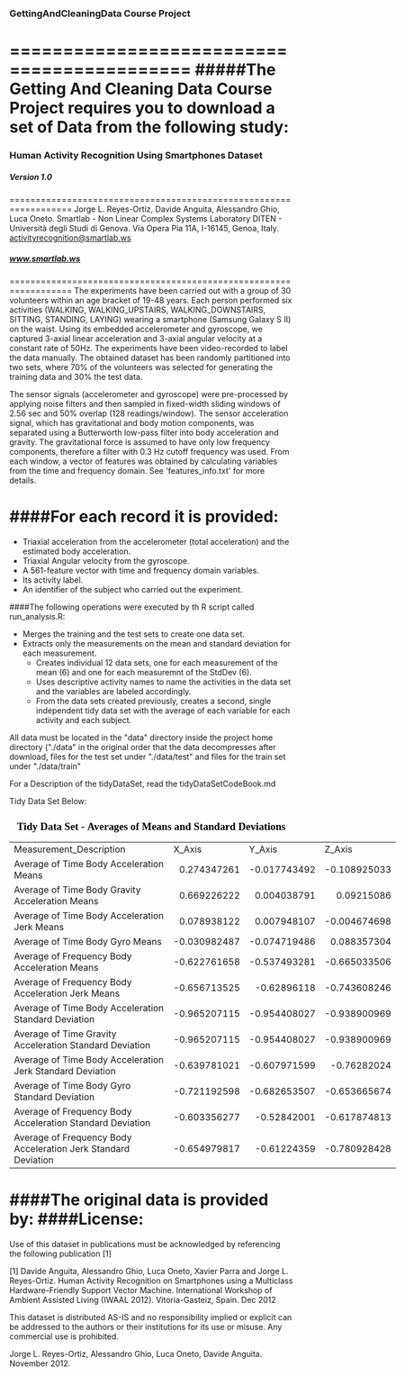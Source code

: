 ### GettingAndCleaningData Course Project
===========================================
#####The Getting And Cleaning Data Course Project requires you to download a set of Data from the following study:
==================================================================
### Human Activity Recognition Using Smartphones Dataset
##### Version 1.0
==================================================================
Jorge L. Reyes-Ortiz, Davide Anguita, Alessandro Ghio, Luca Oneto.
Smartlab - Non Linear Complex Systems Laboratory
DITEN - Università degli Studi di Genova.
Via Opera Pia 11A, I-16145, Genoa, Italy.
activityrecognition@smartlab.ws
##### www.smartlab.ws
==================================================================
The experiments have been carried out with a group of 30 volunteers within an age bracket of 19-48 years. Each person performed six activities (WALKING, WALKING_UPSTAIRS, WALKING_DOWNSTAIRS, SITTING, STANDING, LAYING) wearing a smartphone (Samsung Galaxy S II) on the waist. Using its embedded accelerometer and gyroscope, we captured 3-axial linear acceleration and 3-axial angular velocity at a constant rate of 50Hz. The experiments have been video-recorded to label the data manually. The obtained dataset has been randomly partitioned into two sets, where 70% of the volunteers was selected for generating the training data and 30% the test data. 

The sensor signals (accelerometer and gyroscope) were pre-processed by applying noise filters and then sampled in fixed-width sliding windows of 2.56 sec and 50% overlap (128 readings/window). The sensor acceleration signal, which has gravitational and body motion components, was separated using a Butterworth low-pass filter into body acceleration and gravity. The gravitational force is assumed to have only low frequency components, therefore a filter with 0.3 Hz cutoff frequency was used. From each window, a vector of features was obtained by calculating variables from the time and frequency domain. See 'features_info.txt' for more details. 

####For each record it is provided:
==============================
- Triaxial acceleration from the accelerometer (total acceleration) and the estimated body acceleration.
- Triaxial Angular velocity from the gyroscope. 
- A 561-feature vector with time and frequency domain variables. 
- Its activity label. 
- An identifier of the subject who carried out the experiment.

####The following operations were executed by th R script called run_analysis.R:

* Merges the training and the test sets to create one data set.
* Extracts only the measurements on the mean and standard deviation for each measurement. 
  * Creates individual 12 data sets, one for each measurement of the mean (6) and one for each measuremnt of the StdDev (6). 
  * Uses descriptive activity names to name the activities in the data set and the variables are labeled accordingly.
  * From the data sets created previously, creates a second, single independent tidy data set with the average of each variable
for each activity and each subject.

All data must be located in the "data" directory inside the project home directory ("./data" in the original order that the 
data decompresses after download, files for the test set under "./data/test" and files for the train set under "./data/train"

For a Description of the tidyDataSet, read the tidyDataSetCodeBook.md

Tidy Data Set Below:

<html xmlns:o="urn:schemas-microsoft-com:office:office"
xmlns:x="urn:schemas-microsoft-com:office:excel"
xmlns="http://www.w3.org/TR/REC-html40">

<head>
<meta http-equiv=Content-Type content="text/html; charset=windows-1252">
<meta name=ProgId content=Excel.Sheet>
<meta name=Generator content="Microsoft Excel 15">
<link rel=File-List href="tidyDataSet_files/filelist.xml">
<title>Tidy Data Set - Averages of Means and Standard Deviations</title>
</head>

<body>
<!--[if !excel]>&nbsp;&nbsp;<![endif]-->
<!--The following information was generated by Microsoft Excel's Publish as Web
Page wizard.-->
<!--If the same item is republished from Excel, all information between the DIV
tags will be replaced.-->
<!----------------------------->
<!--START OF OUTPUT FROM EXCEL PUBLISH AS WEB PAGE WIZARD -->
<!----------------------------->

<div id="tidyDataSet_23373" align=center x:publishsource="Excel">

<h1 style='color:black;font-family:Calibri;font-size:14.0pt;font-weight:800;
font-style:normal'>Tidy Data Set - Averages of Means and Standard Deviations</h1>

<table border=0 cellpadding=0 cellspacing=0 width=685 style='border-collapse:
 collapse;table-layout:fixed;width:515pt'>
 <col width=418 style='mso-width-source:userset;mso-width-alt:15286;width:314pt'>
 <col width=89 span=3 style='mso-width-source:userset;mso-width-alt:3254;
 width:67pt'>
 <tr height=20 style='height:15.0pt'>
  <td height=20 class=xl6323373 width=418 style='height:15.0pt;width:314pt'>Measurement_Description</td>
  <td class=xl6323373 width=89 style='border-left:none;width:67pt'>X_Axis</td>
  <td class=xl6323373 width=89 style='border-left:none;width:67pt'>Y_Axis</td>
  <td class=xl6323373 width=89 style='border-left:none;width:67pt'>Z_Axis</td>
 </tr>
 <tr height=20 style='height:15.0pt'>
  <td height=20 class=xl6423373 style='height:15.0pt;border-top:none'>Average
  of Time Body Acceleration Means</td>
  <td class=xl6423373 align=right style='border-top:none;border-left:none'>0.274347261</td>
  <td class=xl6423373 align=right style='border-top:none;border-left:none'>-0.017743492</td>
  <td class=xl6423373 align=right style='border-top:none;border-left:none'>-0.108925033</td>
 </tr>
 <tr height=20 style='height:15.0pt'>
  <td height=20 class=xl6423373 style='height:15.0pt;border-top:none'>Average
  of Time Body Gravity Acceleration Means</td>
  <td class=xl6423373 align=right style='border-top:none;border-left:none'>0.669226222</td>
  <td class=xl6423373 align=right style='border-top:none;border-left:none'>0.004038791</td>
  <td class=xl6423373 align=right style='border-top:none;border-left:none'>0.09215086</td>
 </tr>
 <tr height=20 style='height:15.0pt'>
  <td height=20 class=xl6423373 style='height:15.0pt;border-top:none'>Average
  of Time Body Acceleration Jerk Means</td>
  <td class=xl6423373 align=right style='border-top:none;border-left:none'>0.078938122</td>
  <td class=xl6423373 align=right style='border-top:none;border-left:none'>0.007948107</td>
  <td class=xl6423373 align=right style='border-top:none;border-left:none'>-0.004674698</td>
 </tr>
 <tr height=20 style='height:15.0pt'>
  <td height=20 class=xl6423373 style='height:15.0pt;border-top:none'>Average
  of Time Body Gyro Means</td>
  <td class=xl6423373 align=right style='border-top:none;border-left:none'>-0.030982487</td>
  <td class=xl6423373 align=right style='border-top:none;border-left:none'>-0.074719486</td>
  <td class=xl6423373 align=right style='border-top:none;border-left:none'>0.088357304</td>
 </tr>
 <tr height=20 style='height:15.0pt'>
  <td height=20 class=xl6423373 style='height:15.0pt;border-top:none'>Average
  of Frequency Body Acceleration Means</td>
  <td class=xl6423373 align=right style='border-top:none;border-left:none'>-0.622761658</td>
  <td class=xl6423373 align=right style='border-top:none;border-left:none'>-0.537493281</td>
  <td class=xl6423373 align=right style='border-top:none;border-left:none'>-0.665033506</td>
 </tr>
 <tr height=20 style='height:15.0pt'>
  <td height=20 class=xl6423373 style='height:15.0pt;border-top:none'>Average
  of Frequency Body Acceleration Jerk Means</td>
  <td class=xl6423373 align=right style='border-top:none;border-left:none'>-0.656713525</td>
  <td class=xl6423373 align=right style='border-top:none;border-left:none'>-0.62896118</td>
  <td class=xl6423373 align=right style='border-top:none;border-left:none'>-0.743608246</td>
 </tr>
 <tr height=20 style='height:15.0pt'>
  <td height=20 class=xl6423373 style='height:15.0pt;border-top:none'>Average
  of Time Body Acceleration Standard Deviation</td>
  <td class=xl6423373 align=right style='border-top:none;border-left:none'>-0.965207115</td>
  <td class=xl6423373 align=right style='border-top:none;border-left:none'>-0.954408027</td>
  <td class=xl6423373 align=right style='border-top:none;border-left:none'>-0.938900969</td>
 </tr>
 <tr height=20 style='height:15.0pt'>
  <td height=20 class=xl6423373 style='height:15.0pt;border-top:none'>Average
  of Time Gravity Acceleration Standard Deviation</td>
  <td class=xl6423373 align=right style='border-top:none;border-left:none'>-0.965207115</td>
  <td class=xl6423373 align=right style='border-top:none;border-left:none'>-0.954408027</td>
  <td class=xl6423373 align=right style='border-top:none;border-left:none'>-0.938900969</td>
 </tr>
 <tr height=20 style='height:15.0pt'>
  <td height=20 class=xl6423373 style='height:15.0pt;border-top:none'>Average
  of Time Body Acceleration Jerk Standard Deviation</td>
  <td class=xl6423373 align=right style='border-top:none;border-left:none'>-0.639781021</td>
  <td class=xl6423373 align=right style='border-top:none;border-left:none'>-0.607971599</td>
  <td class=xl6423373 align=right style='border-top:none;border-left:none'>-0.76282024</td>
 </tr>
 <tr height=20 style='height:15.0pt'>
  <td height=20 class=xl6423373 style='height:15.0pt;border-top:none'>Average
  of Time Body Gyro Standard Deviation</td>
  <td class=xl6423373 align=right style='border-top:none;border-left:none'>-0.721192598</td>
  <td class=xl6423373 align=right style='border-top:none;border-left:none'>-0.682653507</td>
  <td class=xl6423373 align=right style='border-top:none;border-left:none'>-0.653665674</td>
 </tr>
 <tr height=20 style='height:15.0pt'>
  <td height=20 class=xl6423373 style='height:15.0pt;border-top:none'>Average
  of Frequency Body Acceleration Standard Deviation</td>
  <td class=xl6423373 align=right style='border-top:none;border-left:none'>-0.603356277</td>
  <td class=xl6423373 align=right style='border-top:none;border-left:none'>-0.52842001</td>
  <td class=xl6423373 align=right style='border-top:none;border-left:none'>-0.617874813</td>
 </tr>
 <tr height=20 style='height:15.0pt'>
  <td height=20 class=xl6423373 style='height:15.0pt;border-top:none'>Average
  of Frequency Body Acceleration Jerk Standard Deviation</td>
  <td class=xl6423373 align=right style='border-top:none;border-left:none'>-0.654979817</td>
  <td class=xl6423373 align=right style='border-top:none;border-left:none'>-0.61224359</td>
  <td class=xl6423373 align=right style='border-top:none;border-left:none'>-0.780928428</td>
 </tr>
 <![if supportMisalignedColumns]>
 <tr height=0 style='display:none'>
  <td width=418 style='width:314pt'></td>
  <td width=89 style='width:67pt'></td>
  <td width=89 style='width:67pt'></td>
  <td width=89 style='width:67pt'></td>
 </tr>
 <![endif]>
</table>

</div>


<!----------------------------->
<!--END OF OUTPUT FROM EXCEL PUBLISH AS WEB PAGE WIZARD-->
<!----------------------------->
</body>

</html>




####The original data is provided by:
####License:
========
Use of this dataset in publications must be acknowledged by referencing the following publication [1] 

[1] Davide Anguita, Alessandro Ghio, Luca Oneto, Xavier Parra and Jorge L. Reyes-Ortiz. Human Activity Recognition on Smartphones using a Multiclass Hardware-Friendly Support Vector Machine. International Workshop of Ambient Assisted Living (IWAAL 2012). Vitoria-Gasteiz, Spain. Dec 2012

This dataset is distributed AS-IS and no responsibility implied or explicit can be addressed to the authors or their institutions for its use or misuse. Any commercial use is prohibited.

Jorge L. Reyes-Ortiz, Alessandro Ghio, Luca Oneto, Davide Anguita. November 2012.
